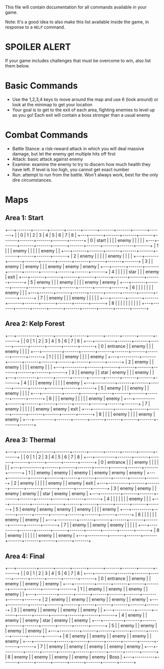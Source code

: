 This file will contain documentation for all commands available in your game.

Note:  It's a good idea to also make this list available inside the game, in response to a `HELP` command.

# SPOILER ALERT

If your game includes challenges that must be overcome to win, also list them below.

# Basic Commands
- Use the 1,2,3,4 keys to move around the map and use 6 (look around) or look at the minimap to get your location
- Your goal is to get to the exit of each area, fighting enemies to level up as you go! Each exit will contain a boss stronger than a usual enemy

# Combat Commands
- Battle Stance: a risk-reward attack in which you will deal massive damage, but let the enemy get multiple hits off first
- Attack: basic attack against enemy
- Examine: examine the enemy to try to discern how much health they have left. If level is too high, you cannot get exact number
- Run: attempt to run from the battle. Won't always work, best for the only dire circumstances.

# Maps

## Area 1: Start
+---+-------+-------+-------+-------+-------+-------+-------+-------+-------+
|   | 0     | 1     | 2     | 3     | 4     | 5     | 6     | 7     | 8     |
+---+-------+-------+-------+-------+-------+-------+-------+-------+-------+
| 0 | start |       |       |       | enemy |       |       |       |       |
+---+-------+-------+-------+-------+-------+-------+-------+-------+-------+
| 1 |       |       | enemy |       |       |       |       | enemy |       |
+---+-------+-------+-------+-------+-------+-------+-------+-------+-------+
| 2 | enemy |       |       |       |       | enemy |       |       |       |
+---+-------+-------+-------+-------+-------+-------+-------+-------+-------+
| 3 |       | enemy |       | enemy |       |       | enemy | enemy | enemy |
+---+-------+-------+-------+-------+-------+-------+-------+-------+-------+
| 4 |       |       |       |       |  star |       |       | enemy | exit  |
+---+-------+-------+-------+-------+-------+-------+-------+-------+-------+
| 5 | enemy |       |       | enemy |       |       |       | enemy | enemy |
+---+-------+-------+-------+-------+-------+-------+-------+-------+-------+
| 6 |       |       |       |       |       |       | enemy |       |       |
+---+-------+-------+-------+-------+-------+-------+-------+-------+-------+
| 7 |       | enemy |       |       | enemy |       |       |       |       |
+---+-------+-------+-------+-------+-------+-------+-------+-------+-------+
| 8 |       |       |       |       |       |       |       |       |       |
+---+-------+-------+-------+-------+-------+-------+-------+-------+-------+

## Area 2: Kelp Forest
+---+----------+-------+-------+-------+-------+-------+-------+-------+-------+
|   | 0        | 1     | 2     | 3     | 4     | 5     | 6     | 7     | 8     |
+---+----------+-------+-------+-------+-------+-------+-------+-------+-------+
| 0 | entrance |       | enemy |       |       | enemy |       |       |       |
+---+----------+-------+-------+-------+-------+-------+-------+-------+-------+
| 1 |          |       |       |       | enemy |       |       |       | enemy |
+---+----------+-------+-------+-------+-------+-------+-------+-------+-------+
| 2 | enemy    |       | enemy |       |       |       | enemy |       |       |
+---+----------+-------+-------+-------+-------+-------+-------+-------+-------+
| 3 |          | enemy |       |  star | enemy |       |       | enemy |       |
+---+----------+-------+-------+-------+-------+-------+-------+-------+-------+
| 4 |          |       |       | enemy |       |       |       |       | enemy |
+---+----------+-------+-------+-------+-------+-------+-------+-------+-------+
| 5 | enemy    |       |       | enemy |       | enemy |       |       |       |
+---+----------+-------+-------+-------+-------+-------+-------+-------+-------+
| 6 |          |       | enemy |       |       |       |       | enemy | enemy |
+---+----------+-------+-------+-------+-------+-------+-------+-------+-------+
| 7 | enemy    |       |       |       |       |       | enemy | enemy | exit  |
+---+----------+-------+-------+-------+-------+-------+-------+-------+-------+
| 8 |          |       |       | enemy |       |       |       | enemy | enemy |
+---+----------+-------+-------+-------+-------+-------+-------+-------+-------+

## Area 3: Thermal
+---+----------+-------+-------+-------+-------+-------+-------+-------+-------+
|   | 0        | 1     | 2     | 3     | 4     | 5     | 6     | 7     | 8     |
+---+----------+-------+-------+-------+-------+-------+-------+-------+-------+
| 0 | entrance |       |       | enemy |       |       |       |       |       |
+---+----------+-------+-------+-------+-------+-------+-------+-------+-------+
| 1 |          | enemy | enemy |       | enemy |       | enemy | enemy | enemy |
+---+----------+-------+-------+-------+-------+-------+-------+-------+-------+
| 2 | enemy    |       |       |       |       | enemy |       | enemy | exit  |
+---+----------+-------+-------+-------+-------+-------+-------+-------+-------+
| 3 | enemy    | enemy |       | enemy | enemy |       |  star | enemy | enemy |
+---+----------+-------+-------+-------+-------+-------+-------+-------+-------+
| 4 |          |       |       |       |       |       | enemy |       |       |
+---+----------+-------+-------+-------+-------+-------+-------+-------+-------+
| 5 | enemy    | enemy | enemy |       | enemy |       |       |       | enemy |
+---+----------+-------+-------+-------+-------+-------+-------+-------+-------+
| 6 |          |       |       |       |       | enemy |       | enemy |       |
+---+----------+-------+-------+-------+-------+-------+-------+-------+-------+
| 7 |          | enemy |       | enemy | enemy |       |       |       |       |
+---+----------+-------+-------+-------+-------+-------+-------+-------+-------+
| 8 | enemy    |       |       |       |       |       | enemy |       | enemy |
+---+----------+-------+-------+-------+-------+-------+-------+-------+-------+

## Area 4: Final
+---+----------+-------+-------+-------+-------+-------+-------+-------+-------+
|   | 0        | 1     | 2     | 3     | 4     | 5     | 6     | 7     | 8     |
+---+----------+-------+-------+-------+-------+-------+-------+-------+-------+
| 0 | entrance |       | enemy |       | enemy |       | enemy |       | enemy |
+---+----------+-------+-------+-------+-------+-------+-------+-------+-------+
| 1 |          | enemy |       | enemy |       | enemy |       | enemy |       |
+---+----------+-------+-------+-------+-------+-------+-------+-------+-------+
| 2 | enemy    |       | enemy |       | enemy |       | enemy |       | enemy |
+---+----------+-------+-------+-------+-------+-------+-------+-------+-------+
| 3 |          | enemy |       | enemy |       | enemy |       | enemy |       |
+---+----------+-------+-------+-------+-------+-------+-------+-------+-------+
| 4 | enemy    |       | enemy |       | enemy |  star | enemy |       | enemy |
+---+----------+-------+-------+-------+-------+-------+-------+-------+-------+
| 5 |          | enemy |       | enemy |       | enemy |       | enemy |       |
+---+----------+-------+-------+-------+-------+-------+-------+-------+-------+
| 6 | enemy    |       | enemy |       | enemy |       | enemy |       | enemy |
+---+----------+-------+-------+-------+-------+-------+-------+-------+-------+
| 7 |          | enemy |       | enemy |       | enemy |       | enemy | enemy |
+---+----------+-------+-------+-------+-------+-------+-------+-------+-------+
| 8 | enemy    |       | enemy |       | enemy |       | enemy | enemy | Boss  |
+---+----------+-------+-------+-------+-------+-------+-------+-------+-------+